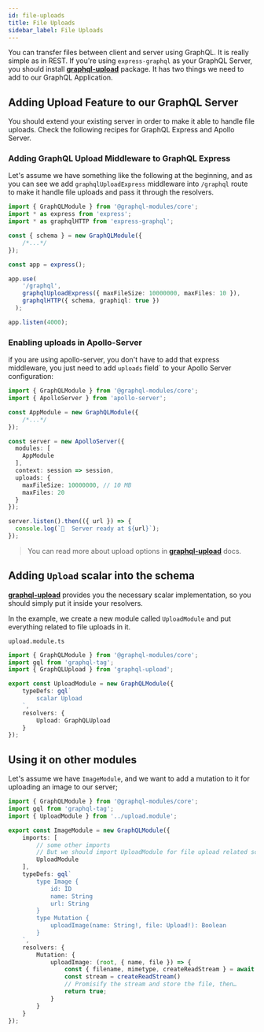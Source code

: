 ```yaml
---
id: file-uploads
title: File Uploads
sidebar_label: File Uploads
---
```


You can transfer files between client and server using GraphQL. It is really simple as in REST. If you're using `express-graphql` as your GraphQL Server, you should install **[graphql-upload](https://github.com/jaydenseric/graphql-upload)** package. It has two things we need to add to our GraphQL Application.

## Adding Upload Feature to our GraphQL Server

You should extend your existing server in order to make it able to handle file uploads. Check the following recipes for GraphQL Express and Apollo Server.

### Adding GraphQL Upload Middleware to GraphQL Express

Let's assume we have something like the following at the beginning, and as you can see we add `graphqlUploadExpress` middleware into `/graphql` route to make it handle file uploads and pass it through the resolvers.

```ts
import { GraphQLModule } from '@graphql-modules/core';
import * as express from 'express';
import * as graphqlHTTP from 'express-graphql';

const { schema } = new GraphQLModule({
    /*...*/
});

const app = express();

app.use(
    '/graphql',
    graphqlUploadExpress({ maxFileSize: 10000000, maxFiles: 10 }),
    graphqlHTTP({ schema, graphiql: true })
  );

app.listen(4000);
```

### Enabling uploads in Apollo-Server

if you are using apollo-server, you don't have to add that express middleware, you just need to add `uploads` field` to your Apollo Server configuration:

```ts
import { GraphQLModule } from '@graphql-modules/core';
import { ApolloServer } from 'apollo-server';

const AppModule = new GraphQLModule({
    /*...*/
});

const server = new ApolloServer({
  modules: [
    AppModule
  ],
  context: session => session,
  uploads: {
    maxFileSize: 10000000, // 10 MB
    maxFiles: 20
  }
});

server.listen().then(({ url }) => {
  console.log(`🚀  Server ready at ${url}`);
});
```

> You can read more about upload options in **[graphql-upload](https://github.com/jaydenseric/graphql-upload#type-uploadoptions)** docs.

## Adding `Upload` scalar into the schema

**[graphql-upload](https://github.com/jaydenseric/graphql-upload)** provides you the necessary scalar implementation, so you should simply put it inside your resolvers.

In the example, we create a new module called `UploadModule` and put everything related to file uploads in it.

`upload.module.ts`

```ts
import { GraphQLModule } from '@graphql-modules/core';
import gql from 'graphql-tag';
import { GraphQLUpload } from 'graphql-upload';

export const UploadModule = new GraphQLModule({
    typeDefs: gql`
        scalar Upload
    `,
    resolvers: {
        Upload: GraphQLUpload
    }
});
```

## Using it on other modules

Let's assume we have `ImageModule`, and we want to add a mutation to it for uploading an image to our server;

```ts
import { GraphQLModule } from '@graphql-modules/core';
import gql from 'graphql-tag';
import { UploadModule } from '../upload.module';

export const ImageModule = new GraphQLModule({
    imports: [
        // some other imports
        // But we should import UploadModule for file upload related schema elements
        UploadModule
    ],
    typeDefs: gql`
        type Image {
            id: ID
            name: String
            url: String
        }
        type Mutation {
            uploadImage(name: String!, file: Upload!): Boolean
        }
    `,
    resolvers: {
        Mutation: {
            uploadImage: (root, { name, file }) => {
                const { filename, mimetype, createReadStream } = await file;
                const stream = createReadStream()
                // Promisify the stream and store the file, then…
                return true;
            }
        }
    }
});
```
